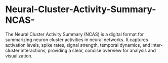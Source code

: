 # Neural-Cluster-Activity-Summary-NCAS-
The Neural Cluster Activity Summary (NCAS) is a digital format for summarizing neuron cluster activities in neural networks. It captures activation levels, spike rates, signal strength, temporal dynamics, and inter-cluster interactions, providing a clear, concise overview for analysis and visualization.
